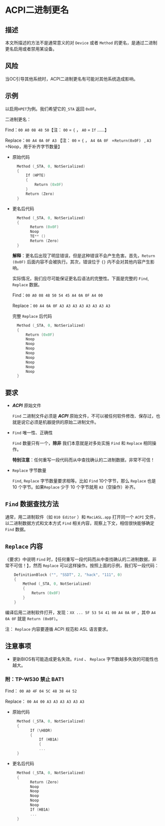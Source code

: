 # ACPI二进制更名

## 描述

本文所描述的方法不是通常意义的对 `Device` 或者 `Method` 的更名，是通过二进制更名启用或者禁用某设备。

## 风险

当OC引导其他系统时，ACPI二进制更名有可能对其他系统造成影响。

## 示例

以启用`HPET`为例。我们希望它的`_STA` 返回 `0x0F`。

二进制更名：

Find：`00 A0 08 48 50`【注： `00` = `{` ， `A0` = `If` ......】

Replace：`00 A4 0A 0F A3` 【注： `00` = `{` ， `A4 0A 0F ` =`Return(0x0F) `  , `A3` =Noop，用于补齐字节数量】

- 原始代码

  ```Swift
    Method (_STA, 0, NotSerialized)
    {
        If (HPTE)
        {
            Return (0x0F)
        }
        Return (Zero)
    }
  ```

- 更名后代码

  ```Swift
    Method (_STA, 0, NotSerialized)
  	{
          Return (0x0F)
          Noop
          TE** ()
          Return (Zero)
    }
  ```

  **解释**：更名后出现了明显错误，但是这种错误不会产生危害。首先，`Return (0x0F)` 后面内容不会被执行。其次，错误位于 `{}` 内不会对其他内容产生影响。

  实际情况，我们应尽可能保证更名后语法的完整性。下面是完整的 `Find`, `Replace` 数据。
  
  Find：`00 A0 08 48 50 54 45 A4 0A 0F A4 00` 
  
  Replace：`00 A4 0A 0F A3 A3 A3 A3 A3 A3 A3 A3` 
  
  完整 `Replace` 后代码
  
  ```Swift
    Method (_STA, 0, NotSerialized)
    {
        Return (0x0F)
        Noop
        Noop
        Noop
        Noop
        Noop
        Noop
        Noop
        Noop
    }
  ```

## 要求

- ***ACPI*** 原始文件

  `Find` 二进制文件必须是 ***ACPI*** 原始文件，不可以被任何软件修改、保存过，也就是说它必须是机器提供的原始二进制文件。

-  `Find` 唯一性、正确性

   `Find` 数量只有一个，**除非** 我们本意就是对多处实施 `Find` 和 `Replace` 相同操作。

   **特别注意**：任何重写一段代码而从中查找确认的二进制数据，非常不可信！

- `Replace` 字节数量

  `Find`, `Replace` 字节数量要求相等。比如 `Find` 10个字节，那么 `Replace`  也是 10 个字节。如果`Replace` 少于 10 个字节就用 `A3`（空操作）补齐。

## `Find` 数据查找方法

通常，用二进制软件（如 `010 Editor` ）和 `MaciASL.app` 打开同一个 `ACPI` 文件，以二进制数据方式和文本方式 `Find` 相关内容，观察上下文，相信很快能够确定 `Find` 数据。

## `Replace` 内容

《要求》中说明 `Find` 时，【任何重写一段代码而从中查找确认的二进制数据，非常不可信！】，然而 `Replace` 可以这样操作。按照上面的示例，我们写一段代码：

```Swift
    DefinitionBlock ("", "SSDT", 2, "hack", "111", 0)
    {
        Method (_STA, 0, NotSerialized)
        {
            Return (0x0F)
        }
    }
```

编译后用二进制软件打开，发现：`XX ... 5F 53 54 41 00 A4 0A 0F` ，其中 `A4 0A 0F` 就是 `Return (0x0F)`。

注： `Replace`  内容要遵循 ACPI 规范和 ASL 语言要求。

## 注意事项

- 更新BIOS有可能造成更名失效。`Find` 、 `Replace` 字节数越多失效的可能性也越大。

  


### 附：TP-W530 禁止 BAT1

Find： `00 A0 4F 04 5C 48 38 44 52` 

Replace： `00 A4 00 A3 A3 A3 A3 A3 A3` 

- 原始代码

  ```Swift
    Method (_STA, 0, NotSerialized)
    {
          If (\H8DR)
          {
              If (HB1A)
              {
              ...
    }
  ```

- 更名后代码

  ```Swift
    Method (_STA, 0, NotSerialized)
    {
          Return (Zero)
          Noop
          Noop
          Noop
          Noop
          Noop
          If (HB1A)
          ...
    }
  ```
